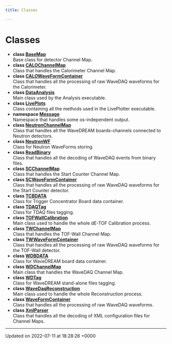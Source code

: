 ```yaml
---
title: Classes

---
```


# Classes




* **class [BaseMap](/Classes/classBaseMap.md)** <br>Base class for detector Channel Map. 
* **class [CALOChannelMap](/Classes/classCALOChannelMap.md)** <br>Class that handles the Calorimeter Channel Map. 
* **class [CALOWaveFormContainer](/Classes/classCALOWaveFormContainer.md)** <br>Class that handles all the processing of raw WaveDAQ waveforms for the Calorimeter. 
* **class [DataAnalysis](/Classes/classDataAnalysis.md)** <br>Main class used by the Analysis executable. 
* **class [LivePlots](/Classes/classLivePlots.md)** <br>Class containing all the methods used in the LivePlotter executable. 
* **namespace [Message](/Namespaces/namespaceMessage.md)** <br>Namespace that handles some os-independent output. 
* **class [NeutronChannelMap](/Classes/classNeutronChannelMap.md)** <br>Class that handles all the WaveDREAM boards-channels connected to Neutron detectors. 
* **class [NeutronWF](/Classes/classNeutronWF.md)** <br>Class for Neutron WaveForms storing. 
* **class [ReadBinary](/Classes/classReadBinary.md)** <br>Class that handles all the decoding of WaveDAQ events from binary files. 
* **class [SCChannelMap](/Classes/classSCChannelMap.md)** <br>Class that handles the Start Counter Channel Map. 
* **class [SCWaveFormContainer](/Classes/classSCWaveFormContainer.md)** <br>Class that handles all the processing of raw WaveDAQ waveforms for the Start Counter detector. 
* **class [TCBDATA](/Classes/classTCBDATA.md)** <br>Class for Trigger Concentrator Board data container. 
* **class [TDAQTag](/Classes/classTDAQTag.md)** <br>Class for TDAQ files tagging. 
* **class [TOFWallCalibration](/Classes/classTOFWallCalibration.md)** <br>Main class used to handle the whole dE-TOF Calibration process. 
* **class [TWChannelMap](/Classes/classTWChannelMap.md)** <br>Class that handles the TOF-Wall Channel Map. 
* **class [TWWaveFormContainer](/Classes/classTWWaveFormContainer.md)** <br>Class that handles all the processing of raw WaveDAQ waveforms for the TOF-Wall detector. 
* **class [WDBDATA](/Classes/classWDBDATA.md)** <br>Class for WaveDREAM board data container. 
* **class [WDChannelMap](/Classes/classWDChannelMap.md)** <br>Main class that handles the WaveDAQ Channel Map. 
* **class [WDTag](/Classes/classWDTag.md)** <br>Class for WaveDREAM stand-alone files tagging. 
* **class [WaveDaqReconstruction](/Classes/classWaveDaqReconstruction.md)** <br>Main class used to handle the whole Reconstruction process. 
* **class [WaveFormContainer](/Classes/classWaveFormContainer.md)** <br>Class that handles all the processing of raw WaveDAQ waveforms. 
* **class [XmlParser](/Classes/classXmlParser.md)** <br>Class that handles all the decoding of XML configuration files for Channel Maps. 



-------------------------------

Updated on 2022-07-11 at 18:28:26 +0000
